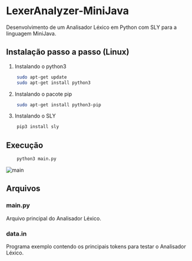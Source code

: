 # LexerAnalyzer-MiniJava
Desenvolvimento de um Analisador Léxico em Python com SLY para a linguagem MiniJava.

## Instalação passo a passo (Linux)
1. Instalando o python3
```bash
    sudo apt-get update
    sudo apt-get install python3
```
2. Instalando o pacote pip
```bash
    sudo apt-get install python3-pip
```
3. Instalando o SLY
```bash
    pip3 install sly 
```    

## Execução
```bash
    python3 main.py
```
![main](https://github.com/Re7z0r/LexerAnalyzer-MiniJava/blob/master/image.png)

## Arquivos
### main.py
Arquivo principal do Analisador Léxico.
### data.in
Programa exemplo contendo os principais tokens para testar o Analisador Léxico.
